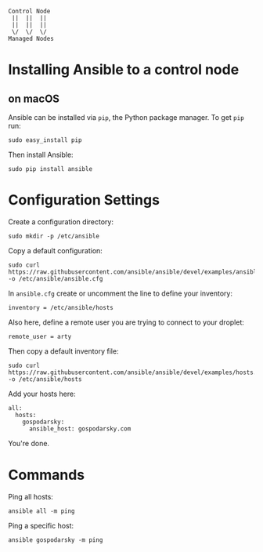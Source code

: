     Control Node
     ||  ||  ||
     ||  ||  ||
     \/  \/  \/
    Managed Nodes

# Installing Ansible to a control node

## on macOS

Ansible can be installed via `pip`, the Python package manager. To get `pip` run:

    sudo easy_install pip

Then install Ansible:

    sudo pip install ansible

# Configuration Settings

Create a configuration directory:

    sudo mkdir -p /etc/ansible

Copy a default configuration:

    sudo curl https://raw.githubusercontent.com/ansible/ansible/devel/examples/ansible.cfg -o /etc/ansible/ansible.cfg

In `ansible.cfg` create or uncomment the line to define your inventory:

    inventory = /etc/ansible/hosts

Also here, define a remote user you are trying to connect to your droplet:

    remote_user = arty

Then copy a default inventory file:

    sudo curl https://raw.githubusercontent.com/ansible/ansible/devel/examples/hosts.yaml -o /etc/ansible/hosts

Add your hosts here:

```
all:
  hosts:
    gospodarsky:
      ansible_host: gospodarsky.com
```

You're done.

# Commands

Ping all hosts:

    ansible all -m ping

Ping a specific host:

    ansible gospodarsky -m ping